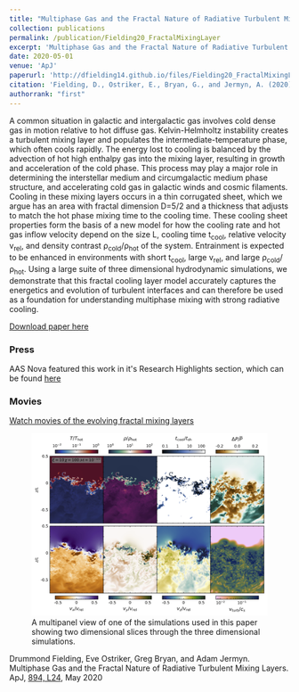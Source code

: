 ```yaml
---
title: "Multiphase Gas and the Fractal Nature of Radiative Turbulent Mixing Layers"
collection: publications
permalink: /publication/Fielding20_FractalMixingLayer
excerpt: 'Multiphase Gas and the Fractal Nature of Radiative Turbulent Mixing Layers.'
date: 2020-05-01
venue: 'ApJ'
paperurl: 'http://dfielding14.github.io/files/Fielding20_FractalMixingLayer.pdf'
citation: 'Fielding, D., Ostriker, E., Bryan, G., and Jermyn, A. (2020). &quot;Multiphase Gas and the Fractal Nature of Radiative Turbulent Mixing Layers.&quot; <i>ApJ</i>. 894, L24. May 2020.'
authorrank: "first"
---
```

A common situation in galactic and intergalactic gas involves cold dense gas in motion relative to hot diffuse gas. Kelvin-Helmholtz instability creates a turbulent mixing layer and populates the intermediate-temperature phase, which often cools rapidly. The energy lost to cooling is balanced by the advection of hot high enthalpy gas into the mixing layer, resulting in growth and acceleration of the cold phase. This process may play a major role in determining the interstellar medium and circumgalactic medium phase structure, and accelerating cold gas in galactic winds and cosmic filaments. Cooling in these mixing layers occurs in a thin corrugated sheet, which we argue has an area with fractal dimension D=5/2 and a thickness that adjusts to match the hot phase mixing time to the cooling time. These cooling sheet properties form the basis of a new model for how the cooling rate and hot gas inflow velocity depend on the size L, cooling time t<sub>cool</sub>, relative velocity v<sub>rel</sub>, and density contrast ρ<sub>cold</sub>/ρ<sub>hot</sub> of the system. Entrainment is expected to be enhanced in environments with short t<sub>cool</sub>, large v<sub>rel</sub>, and large ρ<sub>cold</sub>/ρ<sub>hot</sub>. Using a large suite of three dimensional hydrodynamic simulations, we demonstrate that this fractal cooling layer model accurately captures the energetics and evolution of turbulent interfaces and can therefore be used as a foundation for understanding multiphase mixing with strong radiative cooling.

[Download paper here](http://dfielding14.github.io/files/Fielding20_FractalMixingLayer.pdf)

### Press
AAS Nova featured this work in it's Research Highlights section, which can be found [here](https://aasnova.org/2020/06/08/featured-image-fractals-in-cosmic-gas/)

### Movies
[Watch movies of the evolving fractal mixing layers](/movies/)

<figure>
  <img src="/images/multi_slice_Fielding2020_FractalMixingLayer.png" alt="">
  <figcaption>A multipanel view of one of the simulations used in this paper showing two dimensional slices through the three dimensional simulations.</figcaption>
</figure> 

Drummond Fielding, Eve Ostriker, Greg Bryan, and Adam Jermyn. Multiphase Gas and the Fractal Nature of Radiative Turbulent Mixing Layers. ApJ, [894, L24](https://iopscience.iop.org/article/10.3847/2041-8213/ab8d2c), May 2020
